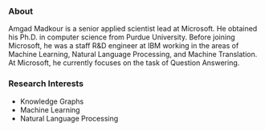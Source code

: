 ### About

Amgad Madkour is a senior applied scientist lead at Microsoft. He obtained his Ph.D. in computer science from Purdue University. Before joining Microsoft, he was a staff R&D engineer at IBM working in the areas of Machine Learning, Natural Language Processing, and Machine Translation. At Microsoft, he currently focuses on the task of Question Answering.

### Research Interests

* Knowledge Graphs
* Machine Learning
* Natural Language Processing
